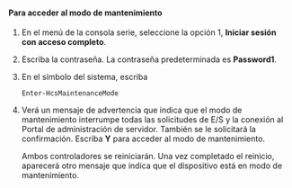 
#### Para acceder al modo de mantenimiento

1. En el menú de la consola serie, seleccione la opción 1, **Iniciar sesión con acceso completo**.

2. Escriba la contraseña. La contraseña predeterminada es **Password1**.

3. En el símbolo del sistema, escriba

     `Enter-HcsMaintenanceMode`

4. Verá un mensaje de advertencia que indica que el modo de mantenimiento interrumpe todas las solicitudes de E/S y la conexión al Portal de administración de servidor. También se le solicitará la confirmación. Escriba **Y** para acceder al modo de mantenimiento.

    Ambos controladores se reiniciarán. Una vez completado el reinicio, aparecerá otro mensaje que indica que el dispositivo está en modo de mantenimiento.

<!---HONumber=August15_HO6-->